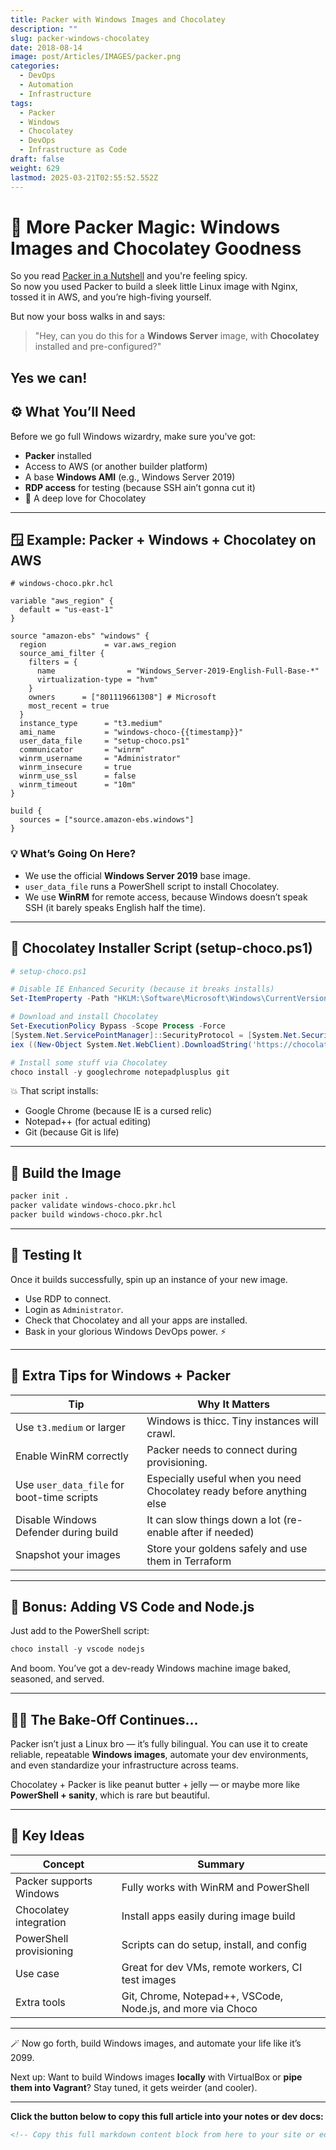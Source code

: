 ```yaml
---
title: Packer with Windows Images and Chocolatey
description: ""
slug: packer-windows-chocolatey
date: 2018-08-14
image: post/Articles/IMAGES/packer.png
categories:
  - DevOps
  - Automation
  - Infrastructure
tags:
  - Packer
  - Windows
  - Chocolatey
  - DevOps
  - Infrastructure as Code
draft: false
weight: 629
lastmod: 2025-03-21T02:55:52.552Z
---
```

# 🍫 More Packer Magic: Windows Images and Chocolatey Goodness

So you read [Packer in a Nutshell](../packer-in-a-nutshell/) and you're feeling spicy.\
So now you used Packer to build a sleek little Linux image with Nginx, tossed it in AWS, and you’re high-fiving yourself.

But now your boss walks in and says:

> "Hey, can you do this for a **Windows Server** image, with **Chocolatey** installed and pre-configured?"

<!-- 
And you panic.

Fear not, friend. We’re gonna tackle **Windows image baking** with **Packer** and **Chocolatey**, the Windows package manager that makes installing apps feel *slightly less painful than dental work*. -->

## Yes we can!

## ⚙️ What You’ll Need

Before we go full Windows wizardry, make sure you've got:

* **Packer** installed
* Access to AWS (or another builder platform)
* A base **Windows AMI** (e.g., Windows Server 2019)
* **RDP access** for testing (because SSH ain’t gonna cut it)
* 🍫 A deep love for Chocolatey

***

## 🪟 Example: Packer + Windows + Chocolatey on AWS

```hcl
# windows-choco.pkr.hcl

variable "aws_region" {
  default = "us-east-1"
}

source "amazon-ebs" "windows" {
  region             = var.aws_region
  source_ami_filter {
    filters = {
      name                = "Windows_Server-2019-English-Full-Base-*"
      virtualization-type = "hvm"
    }
    owners      = ["801119661308"] # Microsoft
    most_recent = true
  }
  instance_type      = "t3.medium"
  ami_name           = "windows-choco-{{timestamp}}"
  user_data_file     = "setup-choco.ps1"
  communicator       = "winrm"
  winrm_username     = "Administrator"
  winrm_insecure     = true
  winrm_use_ssl      = false
  winrm_timeout      = "10m"
}

build {
  sources = ["source.amazon-ebs.windows"]
}
```

### 💡 What’s Going On Here?

* We use the official **Windows Server 2019** base image.
* `user_data_file` runs a PowerShell script to install Chocolatey.
* We use **WinRM** for remote access, because Windows doesn’t speak SSH (it barely speaks English half the time).

***

## 🍫 Chocolatey Installer Script (setup-choco.ps1)

```powershell
# setup-choco.ps1

# Disable IE Enhanced Security (because it breaks installs)
Set-ItemProperty -Path "HKLM:\Software\Microsoft\Windows\CurrentVersion\Internet Settings\ZoneMap" -Name IEHarden -Value 0

# Download and install Chocolatey
Set-ExecutionPolicy Bypass -Scope Process -Force
[System.Net.ServicePointManager]::SecurityProtocol = [System.Net.SecurityProtocolType]::Tls12
iex ((New-Object System.Net.WebClient).DownloadString('https://chocolatey.org/install.ps1'))

# Install some stuff via Chocolatey
choco install -y googlechrome notepadplusplus git
```

💥 That script installs:

* Google Chrome (because IE is a cursed relic)
* Notepad++ (for actual editing)
* Git (because Git is life)

***

## 🔨 Build the Image

```bash
packer init .
packer validate windows-choco.pkr.hcl
packer build windows-choco.pkr.hcl
```

***

## 🧪 Testing It

Once it builds successfully, spin up an instance of your new image.

* Use RDP to connect.
* Login as `Administrator`.
* Check that Chocolatey and all your apps are installed.
* Bask in your glorious Windows DevOps power. ⚡

***

## 🧠 Extra Tips for Windows + Packer

| Tip                                        | Why It Matters                                                        |
| ------------------------------------------ | --------------------------------------------------------------------- |
| Use `t3.medium` or larger                  | Windows is thicc. Tiny instances will crawl.                          |
| Enable WinRM correctly                     | Packer needs to connect during provisioning.                          |
| Use `user_data_file` for boot-time scripts | Especially useful when you need Chocolatey ready before anything else |
| Disable Windows Defender during build      | It can slow things down a lot (re-enable after if needed)             |
| Snapshot your images                       | Store your goldens safely and use them in Terraform                   |

***

## 🤯 Bonus: Adding VS Code and Node.js

Just add to the PowerShell script:

```powershell
choco install -y vscode nodejs
```

And boom. You’ve got a dev-ready Windows machine image baked, seasoned, and served.

***

## 🧑‍🍳 The Bake-Off Continues...

Packer isn’t just a Linux bro — it’s fully bilingual. You can use it to create reliable, repeatable **Windows images**, automate your dev environments, and even standardize your infrastructure across teams.

Chocolatey + Packer is like peanut butter + jelly — or maybe more like **PowerShell + sanity**, which is rare but beautiful.

***

## 🔑 Key Ideas

| Concept                 | Summary                                                     |
| ----------------------- | ----------------------------------------------------------- |
| Packer supports Windows | Fully works with WinRM and PowerShell                       |
| Chocolatey integration  | Install apps easily during image build                      |
| PowerShell provisioning | Scripts can do setup, install, and config                   |
| Use case                | Great for dev VMs, remote workers, CI test images           |
| Extra tools             | Git, Chrome, Notepad++, VSCode, Node.js, and more via Choco |

***

🪄 Now go forth, build Windows images, and automate your life like it’s 2099.

Next up: Want to build Windows images **locally** with VirtualBox or **pipe them into Vagrant**? Stay tuned, it gets weirder (and cooler).

***

**Click the button below to copy this full article into your notes or dev docs:**

```markdown
<!-- Copy this full markdown content block from here to your site or editor -->
```

```
```
